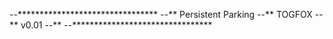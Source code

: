 --********************************
--** Persistent Parking
--** TOGFOX
--** v0.01
--**
--********************************

